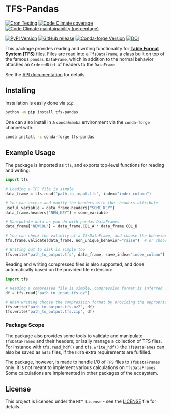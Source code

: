 # TFS-Pandas

[![Cron Testing](https://github.com/pylhc/tfs/workflows/Cron%20Testing/badge.svg)](https://github.com/pylhc/tfs/actions?query=workflow%3A%22Cron+Testing%22)
[![Code Climate coverage](https://img.shields.io/codeclimate/coverage/pylhc/tfs.svg?style=popout)](https://codeclimate.com/github/pylhc/tfs)
[![Code Climate maintainability (percentage)](https://img.shields.io/codeclimate/maintainability-percentage/pylhc/tfs.svg?style=popout)](https://codeclimate.com/github/pylhc/tfs)
<!-- [![GitHub last commit](https://img.shields.io/github/last-commit/pylhc/tfs.svg?style=popout)](https://github.com/pylhc/tfs/) -->
[![PyPI Version](https://img.shields.io/pypi/v/tfs-pandas?label=PyPI&logo=pypi)](https://pypi.org/project/tfs-pandas/)
[![GitHub release](https://img.shields.io/github/v/release/pylhc/tfs?logo=github)](https://github.com/pylhc/tfs/)
[![Conda-forge Version](https://img.shields.io/conda/vn/conda-forge/tfs-pandas?color=orange&logo=anaconda)](https://anaconda.org/conda-forge/tfs-pandas)
[![DOI](https://zenodo.org/badge/DOI/10.5281/zenodo.5070986.svg)](https://doi.org/10.5281/zenodo.5070986)

This package provides reading and writing functionality for [**Table Format System (TFS)** files](http://mad.web.cern.ch/mad/madx.old/Introduction/tfs.html). 
Files are read into a `TfsDataFrame`, a class built on top of the famous `pandas.DataFrame`, which in addition to the normal behavior attaches an `OrderedDict` of headers to the `DataFrame`.

See the [API documentation](https://pylhc.github.io/tfs/) for details.

## Installing

Installation is easily done via `pip`:
```bash
python -m pip install tfs-pandas
```

One can also install in a `conda`/`mamba` environment via the `conda-forge` channel with:
```bash
conda install -c conda-forge tfs-pandas
```

## Example Usage

The package is imported as `tfs`, and exports top-level functions for reading and writing:
```python
import tfs

# Loading a TFS file is simple
data_frame = tfs.read("path_to_input.tfs", index="index_column")

# You can access and modify the headers with the .headers attribute
useful_variable = data_frame.headers["SOME_KEY"]
data_frame.headers["NEW_KEY"] = some_variable

# Manipulate data as you do with pandas DataFrames
data_frame["NEWCOL"] = data_frame.COL_A * data_frame.COL_B

# You can check the validity of a TfsDataFrame, and choose the behavior in case of errors
tfs.frame.validate(data_frame, non_unique_behavior="raise")  # or choose "warn"

# Writing out to disk is simple too
tfs.write("path_to_output.tfs", data_frame, save_index="index_column")
```

Reading and writing compressed files is also supported, and done automatically based on the provided file extension:
```python
import tfs

# Reading a compressed file is simple, compression format is inferred
df = tfs.read("path_to_input.tfs.gz")

# When writing choose the compression format by providing the appropriate file extension
tfs.write("path_to_output.tfs.bz2", df)
tfs.write("path_to_output.tfs.zip", df)
```

### Package Scope

The package also provides some tools to validate and manipulate `TfsDataFrames` and their headers; or lazily manage a collection of TFS files.
For instance with `tfs.read_hdf()` and `tfs.write_hdf()` the `TfsDataFames` can also be saved as `hdf5` files, if the `hdf5` extra requirements are fulfilled.

The package, however, is made to handle I/O of `TFS` files to `TfsDataFrames` only: it is not meant to implement various calculations on `TfsDataFrames`.
Some calculations are implemented in other packages of the ecosystem.

## License

This project is licensed under the `MIT License` - see the [LICENSE](LICENSE) file for details.
